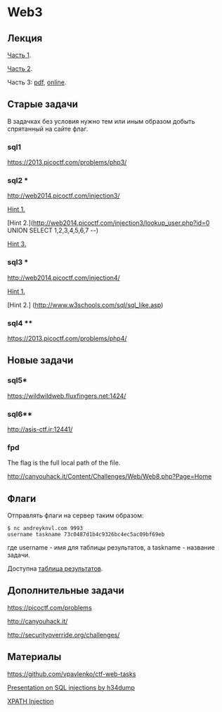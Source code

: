 Web3
====

## Лекция

[Часть 1](https://github.com/xairy/mipt-ctf/tree/master/04-web).

[Часть 2](https://github.com/xairy/mipt-ctf/tree/master/05-web2).

Часть 3:
[pdf](https://github.com/xairy/mipt-ctf/raw/master/06-web3/slides.pdf),
[online](https://docs.google.com/presentation/d/1mh5VSc6VC_kIQgN7QKojpVsWbJJrUHyxPg_OYrr9QVg/edit?usp=sharing).


## Старые задачи

В задачках без условия нужно тем или иным образом добыть спрятанный на сайте флаг.

### sql1

https://2013.picoctf.com/problems/php3/

### sql2 \*

http://web2014.picoctf.com/injection3/

[Hint 1.](http://web2014.picoctf.com/injection3/lookup_user.php?id=1)

[Hint 2.](http://web2014.picoctf.com/injection3/lookup_user.php?id=0 UNION SELECT 1,2,3,4,5,6,7 --)

[Hint 3.](http://www.mssqltips.com/sqlservertutorial/196/informationschematables/)

### sql3 \*

http://web2014.picoctf.com/injection4/

[Hint 1.](http://web2014.picoctf.com/injection4/register.phps)

[Hint 2.] (http://www.w3schools.com/sql/sql_like.asp)

### sql4 \*\*

https://2013.picoctf.com/problems/php4/


## Новые задачи

### sql5\*

https://wildwildweb.fluxfingers.net:1424/

### sql6\*\*

http://asis-ctf.ir:12441/

### fpd

The flag is the full local path of the file.

http://canyouhack.it/Content/Challenges/Web/Web8.php?Page=Home


## Флаги

Отправлять флаги на сервер таким образом:
```
$ nc andreyknvl.com 9993
username taskname 73c0487d1b4c9326bc4ec5ac09bf69eb
```
где username - имя для таблицы результатов, а taskname - название задачи.

Доступна [таблица результатов](https://andreyknvl.com/mipt-ctf).


## Дополнительные задачи

https://picoctf.com/problems

http://canyouhack.it/

http://securityoverride.org/challenges/


## Материалы

https://github.com/vpavlenko/ctf-web-tasks

[Presentation on SQL injections by h34dump](https://docs.google.com/presentation/d/1Vks9AO7bA9OaABLBzyjNN0Z6wNKP_92JUoW28rYYAFY/edit#slide=id.g1284d550_1_15)

[XPATH Injection](https://www.owasp.org/index.php/XPATH_Injection)

